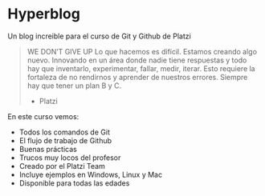 # Hyperblog
Un blog increible para el curso de Git y Github de Platzi
> WE DON’T GIVE UP
Lo que hacemos es difícil. Estamos creando algo nuevo. Innovando en un área donde nadie tiene respuestas y todo hay que inventarlo, experimentar, fallar, medir, iterar. Esto requiere la fortaleza de no rendirnos y aprender de nuestros errores. Siempre hay que tener un plan B y C.
> - Platzi

En este curso vemos:

- Todos los comandos de Git
- El flujo de trabajo de Github
- Buenas prácticas
- Trucos muy locos del profesor
- Creado por el Platzi Team
- Incluye ejemplos en Windows, Linux y Mac
- Disponible para todas las edades

